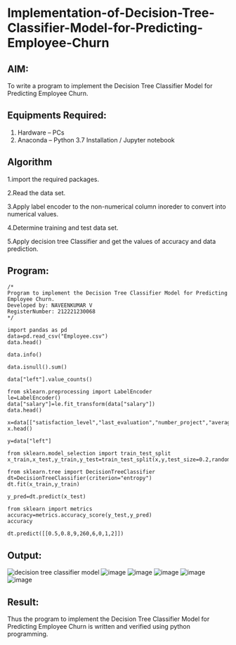 # Implementation-of-Decision-Tree-Classifier-Model-for-Predicting-Employee-Churn

## AIM:
To write a program to implement the Decision Tree Classifier Model for Predicting Employee Churn.

## Equipments Required:
1. Hardware – PCs
2. Anaconda – Python 3.7 Installation / Jupyter notebook

## Algorithm
1.import the required packages.

2.Read the data set.

3.Apply label encoder to the non-numerical column inoreder to convert into numerical values.

4.Determine training and test data set.

5.Apply decision tree Classifier and get the values of accuracy and data prediction.

## Program:
```
/*
Program to implement the Decision Tree Classifier Model for Predicting Employee Churn.
Developed by: NAVEENKUMAR V
RegisterNumber: 212221230068
*/

import pandas as pd
data=pd.read_csv("Employee.csv")
data.head()

data.info()

data.isnull().sum()

data["left"].value_counts()

from sklearn.preprocessing import LabelEncoder
le=LabelEncoder()
data["salary"]=le.fit_transform(data["salary"])
data.head()

x=data[["satisfaction_level","last_evaluation","number_project","average_montly_hours","time_spend_company","Work_accident","promotion_last_5years","salary"]]
x.head()

y=data["left"]

from sklearn.model_selection import train_test_split
x_train,x_test,y_train,y_test=train_test_split(x,y,test_size=0.2,random_state=100)

from sklearn.tree import DecisionTreeClassifier
dt=DecisionTreeClassifier(criterion="entropy")
dt.fit(x_train,y_train)

y_pred=dt.predict(x_test)

from sklearn import metrics
accuracy=metrics.accuracy_score(y_test,y_pred)
accuracy

dt.predict([[0.5,0.8,9,260,6,0,1,2]])
```

## Output:
![decision tree classifier model](sam.png)
![image](https://user-images.githubusercontent.com/94165322/202893038-a2b24373-9269-46f6-ac9a-5109a7ae9c4c.png)
![image](https://user-images.githubusercontent.com/94165322/202893044-47ff827c-974e-40fd-ab8c-e6d5fb279adf.png)
![image](https://user-images.githubusercontent.com/94165322/202893049-0b3c592e-c500-43a3-8c3c-db23e4102b79.png)
![image](https://user-images.githubusercontent.com/94165322/202893059-c0a083e8-60db-49fa-83fd-c4bafcaba54c.png)
![image](https://user-images.githubusercontent.com/94165322/202893063-a02d96c7-1359-4e55-958c-2bed530190ad.png)


## Result:
Thus the program to implement the  Decision Tree Classifier Model for Predicting Employee Churn is written and verified using python programming.
